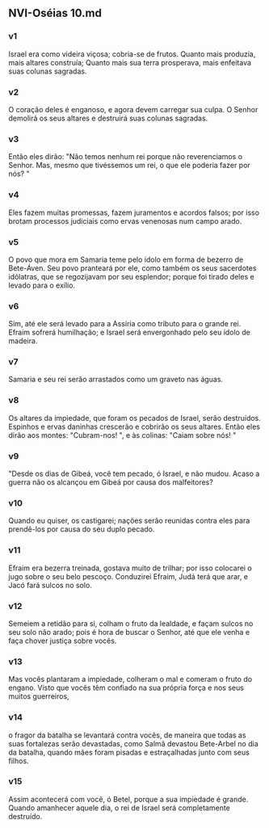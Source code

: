 ## NVI-Oséias 10.md
### v1
 Israel era como videira viçosa; cobria-se de frutos. Quanto mais produzia, mais altares construía; Quanto mais sua terra prosperava, mais enfeitava suas colunas sagradas.
### v2
 O coração deles é enganoso, e agora devem carregar sua culpa. O Senhor demolirá os seus altares e destruirá suas colunas sagradas.
### v3
 Então eles dirão: "Não temos nenhum rei porque não reverenciamos o Senhor. Mas, mesmo que tivéssemos um rei, o que ele poderia fazer por nós? "
### v4
 Eles fazem muitas promessas, fazem juramentos e acordos falsos; por isso brotam processos judiciais como ervas venenosas num campo arado.
### v5
 O povo que mora em Samaria teme pelo ídolo em forma de bezerro de Bete-Áven. Seu povo pranteará por ele, como também os seus sacerdotes idólatras, que se regozijavam por seu esplendor; porque foi tirado deles e levado para o exílio.
### v6
 Sim, até ele será levado para a Assíria como tributo para o grande rei. Efraim sofrerá humilhação; e Israel será envergonhado pelo seu ídolo de madeira.
### v7
 Samaria e seu rei serão arrastados como um graveto nas águas.
### v8
 Os altares da impiedade, que foram os pecados de Israel, serão destruídos. Espinhos e ervas daninhas crescerão e cobrirão os seus altares. Então eles dirão aos montes: "Cubram-nos! ", e às colinas: "Caiam sobre nós! "
### v9
 "Desde os dias de Gibeá, você tem pecado, ó Israel, e não mudou. Acaso a guerra não os alcançou em Gibeá por causa dos malfeitores?
### v10
 Quando eu quiser, os castigarei; nações serão reunidas contra eles para prendê-los por causa do seu duplo pecado.
### v11
 Efraim era bezerra treinada, gostava muito de trilhar; por isso colocarei o jugo sobre o seu belo pescoço. Conduzirei Efraim, Judá terá que arar, e Jacó fará sulcos no solo.
### v12
 Semeiem a retidão para si, colham o fruto da lealdade, e façam sulcos no seu solo não arado; pois é hora de buscar o Senhor, até que ele venha e faça chover justiça sobre vocês.
### v13
 Mas vocês plantaram a impiedade, colheram o mal e comeram o fruto do engano. Visto que vocês têm confiado na sua própria força e nos seus muitos guerreiros,
### v14
 o fragor da batalha se levantará contra vocês, de maneira que todas as suas fortalezas serão devastadas, como Salmã devastou Bete-Arbel no dia da batalha, quando mães foram pisadas e estraçalhadas junto com seus filhos.
### v15
 Assim acontecerá com você, ó Betel, porque a sua impiedade é grande. Quando amanhecer aquele dia, o rei de Israel será completamente destruído.
